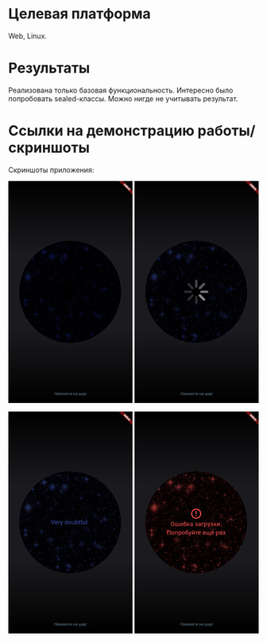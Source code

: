 # Целевая платформа

Web, Linux.

# Результаты

Реализована только базовая функциональность. Интересно было попробовать sealed-классы. Можно нигде не учитывать результат.

# Ссылки на демонстрацию работы/скриншоты

Скриншоты приложения:
<p align="center"><img src="images/initial.png" width="250">
<img src="images/loading.png" width="250"></p>
<p align="center"><img src="images/result.png" width="250">
<img src="images/error.png" width="250"></p>